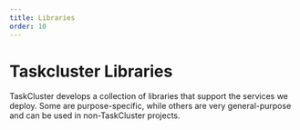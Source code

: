```yaml
---
title: Libraries
order: 10
---
```


# Taskcluster Libraries

TaskCluster develops a collection of libraries that support the services we
deploy.  Some are purpose-specific, while others are very general-purpose and
can be used in non-TaskCluster projects.
